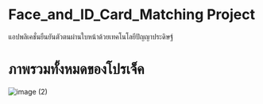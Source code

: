 # Face_and_ID_Card_Matching Project

แอปพลิเคชั่นยืนยันตัวตนผ่านใบหน้าด้วยเทคโนโลยีปัญญาประดิษฐ์

# ภาพรวมทั้งหมดของโปรเจ็ค

![image (2)](https://user-images.githubusercontent.com/105279093/217842631-bdd4a670-db6d-4b0d-b30b-c3b0c451c9ca.png)

